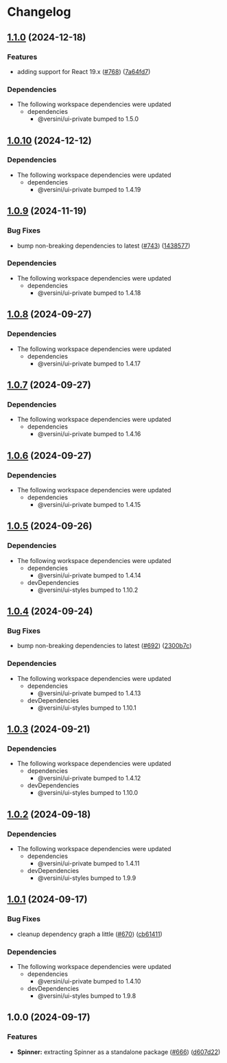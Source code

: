 # Changelog

## [1.1.0](https://github.com/versini-org/ui-components/compare/ui-spinner-v1.0.10...ui-spinner-v1.1.0) (2024-12-18)


### Features

* adding support for React 19.x ([#768](https://github.com/versini-org/ui-components/issues/768)) ([7a64fd7](https://github.com/versini-org/ui-components/commit/7a64fd7e2b7e0875a2b0f86753c3bef9af9d961d))


### Dependencies

* The following workspace dependencies were updated
  * dependencies
    * @versini/ui-private bumped to 1.5.0

## [1.0.10](https://github.com/versini-org/ui-components/compare/ui-spinner-v1.0.9...ui-spinner-v1.0.10) (2024-12-12)


### Dependencies

* The following workspace dependencies were updated
  * dependencies
    * @versini/ui-private bumped to 1.4.19

## [1.0.9](https://github.com/versini-org/ui-components/compare/ui-spinner-v1.0.8...ui-spinner-v1.0.9) (2024-11-19)


### Bug Fixes

* bump non-breaking dependencies to latest ([#743](https://github.com/versini-org/ui-components/issues/743)) ([1438577](https://github.com/versini-org/ui-components/commit/1438577b4de57d063e84872ba8c4d5687b3def13))


### Dependencies

* The following workspace dependencies were updated
  * dependencies
    * @versini/ui-private bumped to 1.4.18

## [1.0.8](https://github.com/versini-org/ui-components/compare/ui-spinner-v1.0.7...ui-spinner-v1.0.8) (2024-09-27)


### Dependencies

* The following workspace dependencies were updated
  * dependencies
    * @versini/ui-private bumped to 1.4.17

## [1.0.7](https://github.com/versini-org/ui-components/compare/ui-spinner-v1.0.6...ui-spinner-v1.0.7) (2024-09-27)


### Dependencies

* The following workspace dependencies were updated
  * dependencies
    * @versini/ui-private bumped to 1.4.16

## [1.0.6](https://github.com/versini-org/ui-components/compare/ui-spinner-v1.0.5...ui-spinner-v1.0.6) (2024-09-27)


### Dependencies

* The following workspace dependencies were updated
  * dependencies
    * @versini/ui-private bumped to 1.4.15

## [1.0.5](https://github.com/versini-org/ui-components/compare/ui-spinner-v1.0.4...ui-spinner-v1.0.5) (2024-09-26)


### Dependencies

* The following workspace dependencies were updated
  * dependencies
    * @versini/ui-private bumped to 1.4.14
  * devDependencies
    * @versini/ui-styles bumped to 1.10.2

## [1.0.4](https://github.com/versini-org/ui-components/compare/ui-spinner-v1.0.3...ui-spinner-v1.0.4) (2024-09-24)


### Bug Fixes

* bump non-breaking dependencies to latest ([#692](https://github.com/versini-org/ui-components/issues/692)) ([2300b7c](https://github.com/versini-org/ui-components/commit/2300b7c563ce6d5ad704b93ea7cc63ba9b8c6993))


### Dependencies

* The following workspace dependencies were updated
  * dependencies
    * @versini/ui-private bumped to 1.4.13
  * devDependencies
    * @versini/ui-styles bumped to 1.10.1

## [1.0.3](https://github.com/versini-org/ui-components/compare/ui-spinner-v1.0.2...ui-spinner-v1.0.3) (2024-09-21)


### Dependencies

* The following workspace dependencies were updated
  * dependencies
    * @versini/ui-private bumped to 1.4.12
  * devDependencies
    * @versini/ui-styles bumped to 1.10.0

## [1.0.2](https://github.com/versini-org/ui-components/compare/ui-spinner-v1.0.1...ui-spinner-v1.0.2) (2024-09-18)


### Dependencies

* The following workspace dependencies were updated
  * dependencies
    * @versini/ui-private bumped to 1.4.11
  * devDependencies
    * @versini/ui-styles bumped to 1.9.9

## [1.0.1](https://github.com/versini-org/ui-components/compare/ui-spinner-v1.0.0...ui-spinner-v1.0.1) (2024-09-17)


### Bug Fixes

* cleanup dependency graph a little ([#670](https://github.com/versini-org/ui-components/issues/670)) ([cb61411](https://github.com/versini-org/ui-components/commit/cb61411b986c03e050a8d5c36f51d2945d90dd9f))


### Dependencies

* The following workspace dependencies were updated
  * dependencies
    * @versini/ui-private bumped to 1.4.10
  * devDependencies
    * @versini/ui-styles bumped to 1.9.8

## 1.0.0 (2024-09-17)


### Features

* **Spinner:** extracting Spinner as a standalone package ([#666](https://github.com/versini-org/ui-components/issues/666)) ([d607d22](https://github.com/versini-org/ui-components/commit/d607d224c302c544a873515a31e5a2c8a285ca03))
